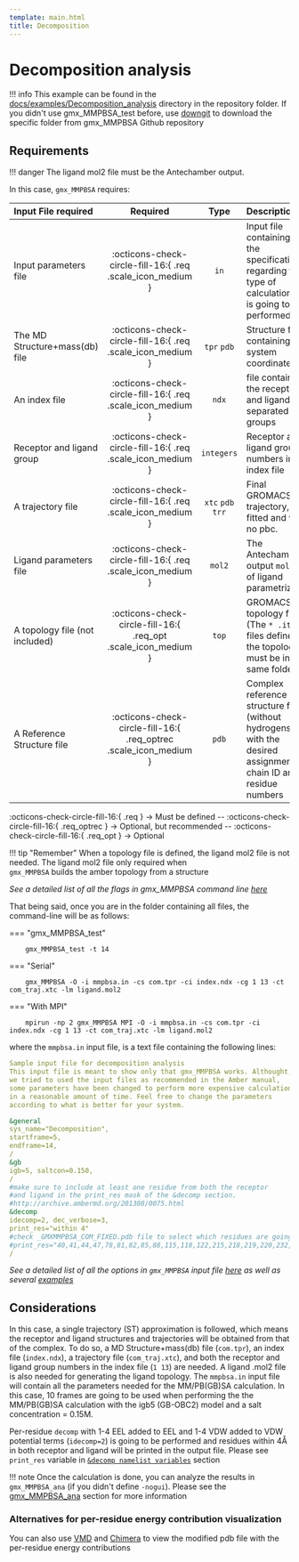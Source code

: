 ```yaml
---
template: main.html
title: Decomposition
---
```


# Decomposition analysis

!!! info
    This example can be found in the [docs/examples/Decomposition_analysis][6] directory in the repository folder. If you didn't 
    use gmx_MMPBSA_test before, use [downgit](https://downgit.github.io/#/home) to download the specific folder from 
    gmx_MMPBSA Github repository


## Requirements

!!! danger
    The ligand mol2 file must be the Antechamber output.

In this case, `gmx_MMPBSA` requires:

| Input File required            | Required |           Type             | Description |
|:-------------------------------|:--------:|:--------------------------:|:-------------------------------------------------------------------------------------------------------------|
| Input parameters file          | :octicons-check-circle-fill-16:{ .req .scale_icon_medium } |           `in`          | Input file containing all the specifications regarding the type of calculation that is going to be performed |
| The MD Structure+mass(db) file | :octicons-check-circle-fill-16:{ .req .scale_icon_medium } |    `tpr` `pdb`    | Structure file containing the system coordinates |
| An index file                  | :octicons-check-circle-fill-16:{ .req .scale_icon_medium } |          `ndx`    | file containing the receptor and ligand in separated groups |
| Receptor and ligand group      | :octicons-check-circle-fill-16:{ .req .scale_icon_medium } |        `integers`       | Receptor and ligand group numbers in the index file |
| A trajectory file              | :octicons-check-circle-fill-16:{ .req .scale_icon_medium } | `xtc` `pdb` `trr` | Final GROMACS MD trajectory, fitted and with no pbc. |
| Ligand parameters file         | :octicons-check-circle-fill-16:{ .req .scale_icon_medium } |          `mol2`         | The Antechamber output  `mol2` file of ligand parametrization|
| A topology file (not included) | :octicons-check-circle-fill-16:{ .req_opt .scale_icon_medium }    |           `top`         | GROMACS topology file (The `* .itp` files defined in the topology must be in the same folder |
| A Reference Structure file     | :octicons-check-circle-fill-16:{ .req_optrec .scale_icon_medium } |           `pdb`         | Complex reference structure file (without hydrogens) with the desired assignment of chain ID and residue numbers |
              
:octicons-check-circle-fill-16:{ .req } -> Must be defined -- :octicons-check-circle-fill-16:{ .req_optrec } -> 
Optional, but recommended -- :octicons-check-circle-fill-16:{ .req_opt } -> Optional

!!! tip "Remember"
    When a topology file is defined, the ligand mol2 file is not needed. The ligand mol2 file only required when  
    `gmx_MMPBSA` builds the amber topology from a structure  

_See a detailed list of all the flags in gmx_MMPBSA command line [here][1]_

That being said, once you are in the folder containing all files, the command-line will be as follows:

=== "gmx_MMPBSA_test"

        gmx_MMPBSA_test -t 14

=== "Serial"

        gmx_MMPBSA -O -i mmpbsa.in -cs com.tpr -ci index.ndx -cg 1 13 -ct com_traj.xtc -lm ligand.mol2

=== "With MPI"

        mpirun -np 2 gmx_MMPBSA MPI -O -i mmpbsa.in -cs com.tpr -ci index.ndx -cg 1 13 -ct com_traj.xtc -lm ligand.mol2

where the `mmpbsa.in` input file, is a text file containing the following lines:

``` yaml linenums="1" title="Sample input file for decomposition analysis"
Sample input file for decomposition analysis
This input file is meant to show only that gmx_MMPBSA works. Althought,
we tried to used the input files as recommended in the Amber manual,
some parameters have been changed to perform more expensive calculations
in a reasonable amount of time. Feel free to change the parameters 
according to what is better for your system.

&general
sys_name="Decomposition",
startframe=5,
endframe=14,
/
&gb
igb=5, saltcon=0.150,
/
#make sure to include at least one residue from both the receptor
#and ligand in the print_res mask of the &decomp section.
#http://archive.ambermd.org/201308/0075.html
&decomp
idecomp=2, dec_verbose=3,
print_res="within 4"
#check _GMXMMPBSA_COM_FIXED.pdb file to select which residues are going to be printed in the output file
#print_res="40,41,44,47,78,81,82,85,88,115,118,122,215,218,219,220,232,241"
/
```
_See a detailed list of all the options in `gmx_MMPBSA` input file [here][2] as well as several [examples][3]_

## Considerations
In this case, a single trajectory (ST) approximation is followed, which means the receptor and ligand structures and 
trajectories will be obtained from that of the complex. To do so, a MD Structure+mass(db) file (`com.tpr`), an index 
file (`index.ndx`), a trajectory file (`com_traj.xtc`), and both the receptor and ligand group numbers in the index 
file (`1 13`) are needed. A ligand .mol2 file is also needed for generating the ligand topology. The `mmpbsa.in` 
input file will contain all the parameters needed for the MM/PB(GB)SA calculation. In this case, 10 frames 
are going to be used when performing the the MM/PB(GB)SA calculation 
with the igb5 (GB-OBC2) model and a salt concentration = 0.15M.

Per-residue `decomp` with 1-4 EEL added to EEL and 1-4 VDW added to VDW potential terms (`idecomp=2`) is going to be 
performed and residues within 4Å in both receptor and ligand will be printed in the output file. Please see 
`print_res` variable in [`&decomp namelist variables`][4] section 

!!! note
    Once the calculation is done, you can analyze the results in `gmx_MMPBSA_ana` (if you didn't define `-nogui`). 
    Please see the [gmx_MMPBSA_ana][5] section for more information

### Alternatives for per-residue energy contribution visualization
You can also use [VMD][8] and [Chimera][9] to view the modified pdb file with the per-residue energy contributions

  [1]: ../../gmx_MMPBSA_command-line.md#gmx_mmpbsa-command-line
  [2]: ../../input_file.md#the-input-file
  [3]: ../../input_file.md#sample-input-files
  [4]: ../../input_file.md#decomp-namelist-variables
  [5]: ../../analyzer.md#gmx_mmpbsa_ana-the-analyzer-tool
  [6]: https://github.com/Valdes-Tresanco-MS/gmx_MMPBSA/tree/master/docs/examples/Decomposition_analysis
  [7]: ../gmx_MMPBSA_test.md#gmx_mmpbsa_test-command-line
  [8]: https://www.youtube.com/watch?v=PeboM8KE5SA
  [9]: https://www.youtube.com/watch?v=jKA4fuYuKps